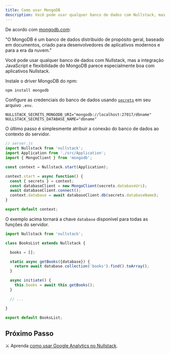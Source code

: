 ```yaml
---
title: Como usar MongoDB
description: Você pode usar qualquer banco de dados com Nullstack, mas a integração JavaScript e flexibilidade do MongoDB parece especialmente boa com aplicativos Nullstack
---
```


De acordo com [mongodb.com](https://www.mongodb.com):

"O MongoDB é um banco de dados distribuído de propósito geral, baseado em documentos, criado para desenvolvedores de aplicativos modernos e para a era da nuvem."

Você pode usar qualquer banco de dados com Nullstack, mas a integração JavaScript e flexibilidade do MongoDB parece especialmente boa com aplicativos Nullstack.

Instale o driver MongoDB do npm:

```sh
npm install mongodb
```

Configure as credenciais do banco de dados usando [`secrets`](/pt-br/contexto-secrets) em seu arquivo `.env`.

```
NULLSTACK_SECRETS_MONGODB_URI="mongodb://localhost:27017/dbname"
NULLSTACK_SECRETS_DATABASE_NAME="dbname"
```

O último passo é simplesmente atribuir a conexão do banco de dados ao contexto do servidor.

```jsx
// server.js
import Nullstack from 'nullstack';
import Application from './src/Application';
import { MongoClient } from 'mongodb';

const context = Nullstack.start(Application);

context.start = async function() {
  const { secrets } = context;
  const databaseClient = new MongoClient(secrets.databaseUri);
  await databaseClient.connect();
  context.database = await databaseClient.db(secrets.databaseName);
}

export default context;
```

O exemplo acima tornará a chave `database` disponível para todas as funções do servidor.

```jsx
import Nullstack from 'nullstack';

class BooksList extends Nullstack {

  books = [];

  static async getBooks({database}) {
    return await database.collection('books').find().toArray();
  }

  async initiate() {
    this.books = await this.getBooks();
  }

  // ...

}

export default BooksList;
```

## Próximo Passo

⚔ Aprenda [como usar Google Analytics no Nullstack](/pt-br/como-usar-google-analytics-no-nullstack).